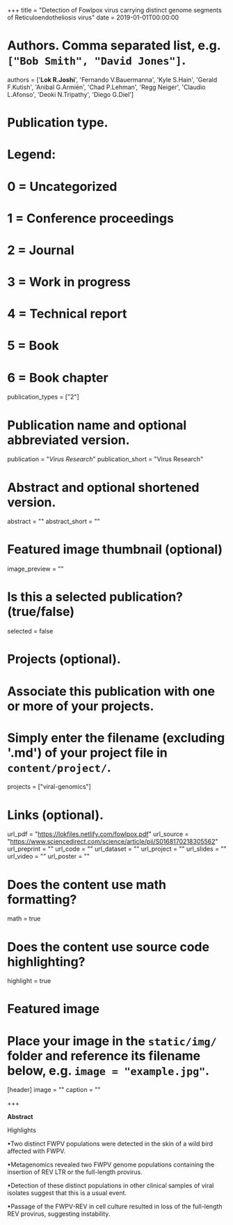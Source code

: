 +++
title = "Detection of Fowlpox virus carrying distinct genome segments of Reticuloendotheliosis virus"
date = 2019-01-01T00:00:00

# Authors. Comma separated list, e.g. `["Bob Smith", "David Jones"]`.
authors = ['**Lok R.Joshi**', 'Fernando V.Bauermanna', 'Kyle S.Hain', 'Gerald F.Kutish', 'Anibal G.Armién', 'Chad P.Lehman', 'Regg Neiger', 'Claudio L.Afonso', 'Deoki N.Tripathy', 'Diego G.Diel']

# Publication type.
# Legend:
# 0 = Uncategorized
# 1 = Conference proceedings
# 2 = Journal
# 3 = Work in progress
# 4 = Technical report
# 5 = Book
# 6 = Book chapter
publication_types = ["2"]

# Publication name and optional abbreviated version.
publication = "*Virus Research*"
publication_short = "Virus Research"

# Abstract and optional shortened version.
abstract = ""
abstract_short = ""
# Featured image thumbnail (optional)
image_preview = ""

# Is this a selected publication? (true/false)
selected = false

# Projects (optional).
#   Associate this publication with one or more of your projects.
#   Simply enter the filename (excluding '.md') of your project file in `content/project/`.
projects = ["viral-genomics"]

# Links (optional).
url_pdf = "https://lokfiles.netlify.com/fowlpox.pdf"
url_source = "https://www.sciencedirect.com/science/article/pii/S0168170218305562"
url_preprint = ""
url_code = ""
url_dataset = ""
url_project = ""
url_slides = ""
url_video = ""
url_poster = ""

# Does the content use math formatting?
math = true

# Does the content use source code highlighting?
highlight = true

# Featured image
# Place your image in the `static/img/` folder and reference its filename below, e.g. `image = "example.jpg"`.
[header]
image = ""
caption = ""

+++

**Abstract**

Highlights

•Two distinct FWPV populations were detected in the skin of a wild bird affected with FWPV.

•Metagenomics revealed two FWPV genome populations containing the insertion of REV LTR or the full-length provirus.

•Detection of these distinct populations in other clinical samples of viral isolates suggest that this is a usual event.

•Passage of the FWPV-REV in cell culture resulted in loss of the full-length REV provirus, suggesting instability.
